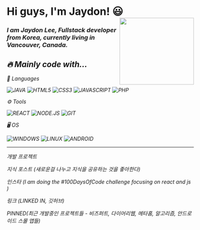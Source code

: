 <h1> Hi guys, I'm Jaydon! 😃 <img align="right" width="200dp" height="180" src="https://user-images.githubusercontent.com/96518885/166162989-5e806038-3a39-498e-adc4-5863988a047d.jpg" /> </h1>

<div>
<p> 
<h3>
<em>I am Jaydon Lee, Fullstack developer from Korea, currently living in Vancouver, Canada.
</h3>
</p>
</div>

<h2>🔥 Mainly code with...</h2>

🚀 Languages


![JAVA](https://img.shields.io/badge/-JAVA-007396?style=for-the-badge&logo=JAVA&logoColor=ffffff)
![HTML5](https://img.shields.io/badge/-HTML5-F05032?style=for-the-badge&logo=html5&logoColor=ffffff)
![CSS3](https://img.shields.io/badge/-CSS3-007ACC?style=for-the-badge&logo=css3)
![JAVASCRIPT](https://img.shields.io/badge/-JavaScript-%23F7DF1C?style=for-the-badge&logo=JavaScript&logoColor=000000&labelColor=%23F7DF1C)
![PHP](https://img.shields.io/badge/PHP-777BB4?style=for-the-badge&logo=php&logoColor=ffffff)


⚙️ Tools 


![REACT](https://img.shields.io/badge/React-00ADD8?style=for-the-badge&logo=react&logoColor=ffffff)
![NODE.JS](https://img.shields.io/badge/Node.js-43853D?style=for-the-badge&logo=node.js&logoColor=ffffff)
![GIT](https://img.shields.io/badge/GIT-E44C30?style=for-the-badge&logo=git&logoColor=white)


🖥️ OS


![WINDOWS](https://img.shields.io/badge/Windows-0078D6?style=for-the-badge&logo=windows&logoColor=ffffff)
![LINUX](https://img.shields.io/badge/Linux-FCC624?style=for-the-badge&logo=linux&logoColor=000000)
![ANDROID](https://img.shields.io/badge/Android-3DDC84?style=for-the-badge&logo=android&logoColor=ffffff)

___

개발 프로젝트

지식 포스트 (새로운걸 나누고 지식을 공유하는 것을 좋아한다)

인스타 (I am doing the #100DaysOfCode challenge focusing on react and js )

링크 (LINKED IN, 깃허브)

PINNED(최근 개발중인 프로젝트들 - 비즈퍼트, 다이어리웹, 메타홈, 알고리즘, 안드로이드 스몰 앱들)
